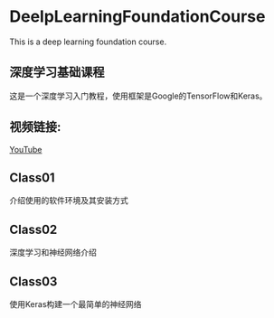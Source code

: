 # DeelpLearningFoundationCourse
This is a deep learning foundation course.
## 深度学习基础课程
这是一个深度学习入门教程，使用框架是Google的TensorFlow和Keras。
## 视频链接:
[YouTube](https://www.youtube.com/playlist?list=PLIobOLzK3NKhvLqsQE4YebFjTqSfcBYbY)

## Class01
介绍使用的软件环境及其安装方式
## Class02
深度学习和神经网络介绍
## Class03
使用Keras构建一个最简单的神经网络